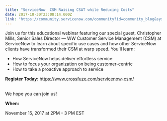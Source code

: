 ```yaml
---
title: "ServiceNow  CSM Raising CSAT while Reducing Costs"
date: 2017-10-30T23:08:14.000Z
link: "https://community.servicenow.com/community?id=community_blog&sys_id=ba7d6269dbd0dbc01dcaf3231f9619f3"
---
```

<p>Join us for this educational webinar featuring our special guest, Christopher Mills, Senior Sales Director — WW Customer Service Management (CSM) at ServiceNow to learn about specific use cases and how other ServiceNow clients have transformed their CSM at warp speed. You'll learn:</p><ul style="list-style-type: disc;"><li>How ServiceNow helps deliver effortless service</li><li>How to focus your organization on being customer-centric</li><li>How to take a proactive approach to service</li></ul><p></p><p><strong>Register Today:</strong> <a title="ww.crossfuze.com/servicenow-csm/" href="https://www.crossfuze.com/servicenow-csm/">https://www.crossfuze.com/servicenow-csm/</a> </p><p><br/> We hope you can join us!</p><p></p><p><strong>When:</strong></p><p></p><p>November 15, 2017 at 2PM - 3 PM EST</p>
